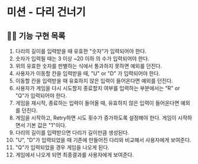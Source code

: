 # 미션 - 다리 건너기

##  👩‍💻 기능 구현 목록

1. 다리의 길이를 입력받을 때 유효한 "숫자"가 입력되어야 한다.
2. 숫자가 입력될 때는 3 이상 ~20 이하 의 수가 입력되어야 한다.
3. 위의 유효한 숫자를 판별하는 식에서 통과하지 못하면 예외를 던진다.
4. 사용자가 이동할 칸을 입력받을 때, "U" or "D" 가 입력되어야 한다.
5. 이동할 칸을 입력받을 때 유효하지 않은 입력이 들어온다면 예외를 던진다.
6. 사용자가 게임을 다시 시도할지 종료할지 여부를 입력하는 부분에서는 "R" or "Q"가 입력되어야 한다.
7. 게임을 재시작, 종료하는 입력이 들어올 때, 유효하지 않은 입력이 들어온다면 예외를 던진다.
8. 게임을 시작하고, Retry하면 시도 횟수가 증가하도록 설정해야 한다. 게임이 시작하면서 기본 값은 "1"이다.
9. 다리의 길이를 입력받으면 다리가 길이만큼 생성된다.
10. "U", "D"가 입력되었을 때 기존에 만들어진 다리와 비교해서 사용자에게 보여준다.
11. "Q"가 입력되었을 경우 게임을 나오게 된다.
12. 게임에서 나오게 되면 최종결과를 사용자에게 보여준다.
